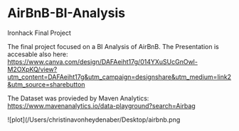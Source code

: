 # AirBnB-BI-Analysis
Ironhack Final Project

The final project focused on a BI Analysis of AirBnB.
The Presentation is accesable also here: https://www.canva.com/design/DAFAeiht17g/014YXuSUcGnOwl-M2OXpKQ/view?utm_content=DAFAeiht17g&utm_campaign=designshare&utm_medium=link2&utm_source=sharebutton 

The Dataset was provieded by Maven Analytics: https://www.mavenanalytics.io/data-playground?search=Airbag 

![plot](/Users/christinavonheydenaber/Desktop/airbnb.png
